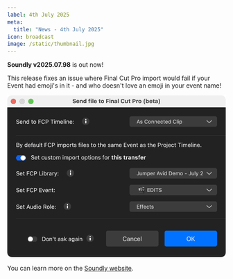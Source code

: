 ```yaml
---
label: 4th July 2025
meta:
  title: "News - 4th July 2025"
icon: broadcast
image: /static/thumbnail.jpg
---
```


**Soundly v2025.07.98** is out now!

This release fixes an issue where Final Cut Pro import would fail if your Event had emoji's in it - and who doesn't love an emoji in your event name!

![](/static/soundly-beta.png)

You can learn more on the [Soundly website](https://getsoundly.com).